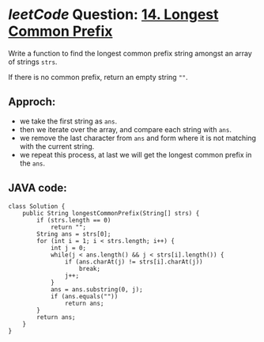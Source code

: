 # _leetCode_ Question: [14. Longest Common Prefix](https://leetcode.com/problems/longest-common-prefix/)

Write a function to find the longest common prefix string amongst an array of strings `strs`.

If there is no common prefix, return an empty string `""`.

## Approch:

- we take the first string as `ans`.
- then we iterate over the array, and compare each string with `ans`.
- we remove the last character from `ans` and form where it is not matching with the current string.
- we repeat this process, at last we will get the longest common prefix in the `ans`.

## JAVA code:

```
class Solution {
    public String longestCommonPrefix(String[] strs) {
        if (strs.length == 0)
            return "";
        String ans = strs[0];
        for (int i = 1; i < strs.length; i++) {
            int j = 0;
            while(j < ans.length() && j < strs[i].length()) {
                if (ans.charAt(j) != strs[i].charAt(j))
                    break;
                j++;
            }
            ans = ans.substring(0, j);
            if (ans.equals(""))
                return ans;
        }
        return ans;
    }
}
```
